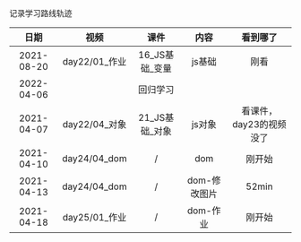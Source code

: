 记录学习路线轨迹

|    日期    |     视频      |      课件      |  内容  | 看到哪了 |
| :--------: | :-----------: | :------------: | :----: | :------: |
| 2021-08-20 | day22/01_作业 | 16_JS基础_变量 | js基础 |   刚看   |
| 2022-04-06 |               |    回归学习    |        |          |
| 2021-04-07 | day22/04_对象 | 21_JS基础_对象 | js对象 |   看课件，day23的视频没了   |
| 2021-04-10 | day24/04_dom | / | dom |   刚开始   |
| 2021-04-13 | day24/04_dom | / | dom-修改图片 |   52min   |
| 2021-04-18 | day25/01_作业 | / | dom-作业 |   刚开始   |

